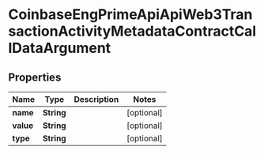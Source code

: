 
# CoinbaseEngPrimeApiApiWeb3TransactionActivityMetadataContractCallDataArgument

## Properties
Name | Type | Description | Notes
------------ | ------------- | ------------- | -------------
**name** | **String** |  |  [optional]
**value** | **String** |  |  [optional]
**type** | **String** |  |  [optional]



